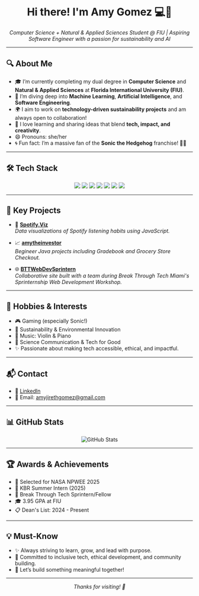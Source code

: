 
<h1 align="center">Hi there! I'm Amy Gomez 💻🌱</h1>

<p align="center">
  <em>Computer Science + Natural & Applied Sciences Student @ FIU | Aspiring Software Engineer with a passion for sustainability and AI</em>
</p>

---

## 🔍 About Me
- 🎓 I’m currently completing my dual degree in **Computer Science** and **Natural & Applied Sciences** at **Florida International University (FIU)**.
- 🤖 I’m diving deep into **Machine Learning**, **Artificial Intelligence**, and **Software Engineering**.
- 🌍 I aim to work on **technology-driven sustainability projects** and am always open to collaboration!
- 🧠 I love learning and sharing ideas that blend **tech, impact, and creativity**.
- 😄 Pronouns: she/her
- 🌀 Fun fact: I’m a massive fan of the **Sonic the Hedgehog** franchise! 🦔💙

---

## 🛠 Tech Stack
<p align="center">
  <img src="https://img.shields.io/badge/Java-ED8B00?style=for-the-badge&logo=java&logoColor=white"/>
  <img src="https://img.shields.io/badge/Python-3776AB?style=for-the-badge&logo=python&logoColor=white"/>
  <img src="https://img.shields.io/badge/HTML5-E34F26?style=for-the-badge&logo=html5&logoColor=white"/>
  <img src="https://img.shields.io/badge/CSS3-1572B6?style=for-the-badge&logo=css3&logoColor=white"/>
  <img src="https://img.shields.io/badge/JavaScript-F7DF1E?style=for-the-badge&logo=javascript&logoColor=black"/>
  <img src="https://img.shields.io/badge/Git-F05032?style=for-the-badge&logo=git&logoColor=white"/>
  <img src="https://img.shields.io/badge/GitHub-181717?style=for-the-badge&logo=github&logoColor=white"/>
</p>

---

## 🚀 Key Projects

- 🎵 [**Spotify.Viz**](https://github.com/agome777/Spotify.Viz)  
  *Data visualizations of Spotify listening habits using JavaScript.*

- 📈 [**amytheinvestor**](https://github.com/agome777/amytheinvestor)  
  *Begineer Java projects including Gradebook and Grocery Store Checkout.*

- 🌐 [**BTTWebDevSprintern**](https://github.com/agome777/BTTWebDevSprintern)  
  *Collaborative site built with a team during Break Through Tech Miami's Sprinternship Web Development Workshop.*

---

## 🎨 Hobbies & Interests

- 🎮 Gaming (especially Sonic!)
- 🌿 Sustainability & Environmental Innovation
- 🎻 Music: Violin & Piano
- 🧠 Science Communication & Tech for Good
- ✨ Passionate about making tech accessible, ethical, and impactful.

---

## 📬 Contact

- 💼 [LinkedIn](https://www.linkedin.com/in/amyjirethgomez/)
- 📧 Email: amyjirethgomez@gmail.com

---

## 📊 GitHub Stats
<p align="center">
  <img src="https://github-readme-stats.vercel.app/api?username=agome777&show_icons=true&theme=github_dark&hide_title=true" alt="GitHub Stats"/>
  <br/>
</p>

---

## 🏆 Awards & Achievements

- 🌟 Selected for NASA NPWEE 2025
- 🥇 KBR Summer Intern (2025)
- 🧠 Break Through Tech Sprintern/Fellow
- 🎓 3.95 GPA at FIU
- 📋 Dean's List: 2024 - Present

---

## 💡 Must-Know

- ✨ Always striving to learn, grow, and lead with purpose.
- 🤝 Committed to inclusive tech, ethical development, and community building.
- 🌌 Let’s build something meaningful together!

---

<p align="center">
  <em>Thanks for visiting! 💖</em>
</p>

